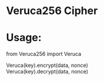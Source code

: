 # Veruca256 Cipher  

# Usage:  
from Veruca256 import Veruca  

Veruca(key).encrypt(data, nonce)  
Veruca(key).decrypt(data, nonce)  
